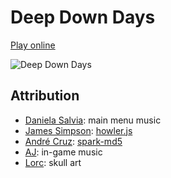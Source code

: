 # Deep Down Days

[Play online](https://costava.github.io/deep-down-days/dist/)

![Deep Down Days](http://i.imgur.com/43bXTDn.gif)

## Attribution

- [Daniela Salvia](https://soundcloud.com/danielasalvia): main menu music  
- [James Simpson](https://github.com/goldfire): [howler.js](https://github.com/goldfire/howler.js)  
- [André Cruz](https://github.com/satazor): [spark-md5](https://github.com/satazor/js-spark-md5)  
- [AJ](https://soundcloud.com/a-j-1): in-game music  
- [Lorc](http://lorcblog.blogspot.com/): skull art  

